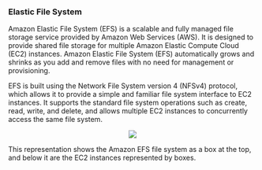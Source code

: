 ### Elastic File System

Amazon Elastic File System (EFS) is a scalable and fully managed file storage service provided by Amazon Web Services (AWS). It is designed to provide shared file storage for multiple Amazon Elastic Compute Cloud (EC2) instances. Amazon Elastic File System (EFS) automatically grows and shrinks as you add and remove files with no need for management or provisioning.

EFS is built using the Network File System version 4 (NFSv4) protocol, which allows it to provide a simple and familiar file system interface to EC2 instances. It supports the standard file system operations such as create, read, write, and delete, and allows multiple EC2 instances to concurrently access the same file system.

<p align="center">
  <img src="https://github.com/arshadrebin/efs/assets/116037443/7c3d33e9-e5ae-40a7-a530-cc616bb48f40"></p>
  
  This representation shows the Amazon EFS file system as a box at the top, and below it are the EC2 instances represented by boxes. 
  
  

                            
